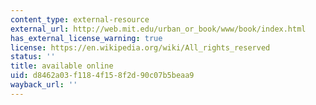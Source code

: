 ```yaml
---
content_type: external-resource
external_url: http://web.mit.edu/urban_or_book/www/book/index.html
has_external_license_warning: true
license: https://en.wikipedia.org/wiki/All_rights_reserved
status: ''
title: available online
uid: d8462a03-f118-4f15-8f2d-90c07b5beaa9
wayback_url: ''
---
```

